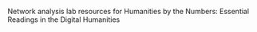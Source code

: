 Network analysis lab resources for Humanities by the Numbers: Essential Readings in the Digital Humanities 